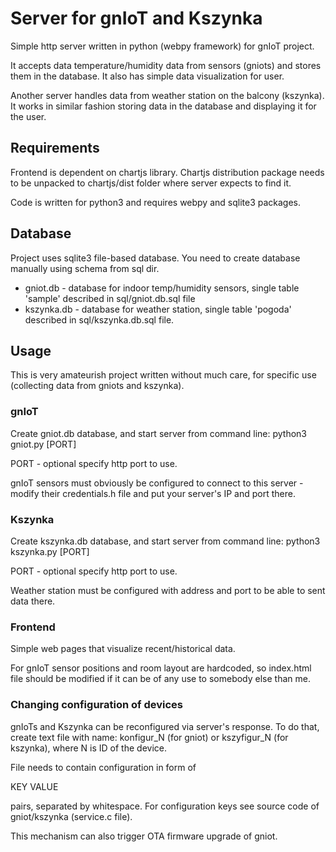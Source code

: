 # Server for gnIoT and Kszynka

Simple http server written in python (webpy framework) for gnIoT project.

It accepts data temperature/humidity data from sensors (gniots) and stores them in the database.
It also has simple data visualization for user.

Another server handles data from weather station on the balcony (kszynka). It works in similar fashion
storing data in the database and displaying it for the user.


## Requirements

Frontend is dependent on chartjs library. Chartjs distribution package needs to be unpacked to chartjs/dist folder where server expects to find it.

Code is written for python3 and requires webpy and sqlite3 packages.


## Database

Project uses sqlite3 file-based database. You need to create database manually using schema from sql dir.

 * gniot.db - database for indoor temp/humidity sensors, single table 'sample' described in sql/gniot.db.sql file
 * kszynka.db - database for weather station, single table 'pogoda' described in sql/kszynka.db.sql file.
 
## Usage

This is very amateurish project written without much care, for specific use (collecting data from gniots and kszynka).

### gnIoT

Create gniot.db database, and start server from command line: python3 gniot.py [PORT]

PORT - optional specify http port to use.

gnIoT sensors must obviously be configured to connect to this server - modify their credentials.h file and put your server's IP and port there.


### Kszynka

Create kszynka.db database, and start server from command line: python3 kszynka.py [PORT]

PORT - optional specify http port to use.

Weather station must be configured with address and port to be able to sent data there.


### Frontend

Simple web pages that visualize recent/historical data.

For gnIoT sensor positions and room layout are hardcoded, so index.html file should be modified if it can be of any use to somebody else than me.

### Changing configuration of devices

gnIoTs and Kszynka can be reconfigured via server's response. To do that, create text file with name: konfigur_N (for gniot) or kszyfigur_N (for kszynka),
where N is ID of the device.

File needs to contain configuration in form of 

KEY VALUE

pairs, separated by whitespace. For configuration keys see source code of gniot/kszynka (service.c file).

This mechanism can also trigger OTA firmware upgrade of gniot.



